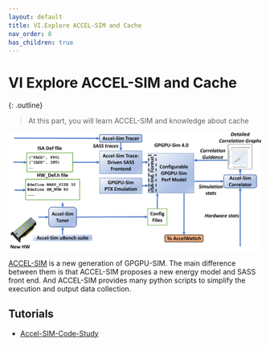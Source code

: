 ```yaml
---
layout: default
title: VI.Explore ACCEL-SIM and Cache
nav_order: 8
has_children: true
---
```


# VI Explore ACCEL-SIM and Cache

{: .outline}
> At this part, you will learn ACCEL-SIM and knowledge about cache

![ACCEL_SIM](../../assets/images/accel-sim.svg)

[ACCEL-SIM](https://accel-sim.github.io/) is a new generation of GPGPU-SIM. The main difference between them is that ACCEL-SIM proposes a new energy model and SASS front end. And ACCEL-SIM provides many python scripts to simplify the execution and output data collection.

## Tutorials

- [Accel-SIM-Code-Study](https://apuaachen.github.io/Accel-SIM-Code-Study/)